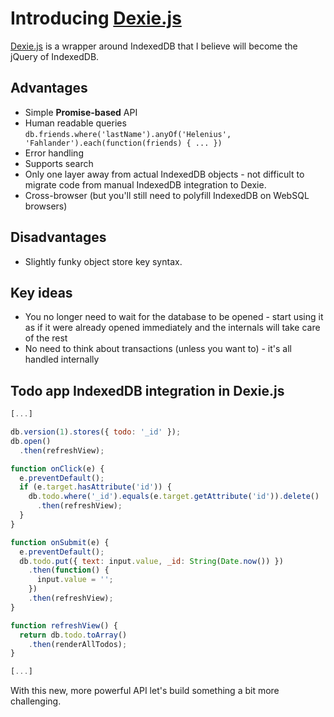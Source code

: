 # Introducing [Dexie.js](https://github.com/dfahlander/Dexie.js)

[Dexie.js](https://github.com/dfahlander/Dexie.js) is a wrapper around IndexedDB that I believe will become the jQuery of IndexedDB.

## Advantages

- Simple **Promise-based** API
- Human readable queries `db.friends.where('lastName').anyOf('Helenius', 'Fahlander').each(function(friends) { ... })`
- Error handling
- Supports search
- Only one layer away from actual IndexedDB objects - not difficult to migrate code from manual IndexedDB integration to Dexie.
- Cross-browser (but you'll still need to polyfill IndexedDB on WebSQL browsers)

## Disadvantages

- Slightly funky object store key syntax.

## Key ideas

- You no longer need to wait for the database to be opened - start using it as if it were already opened immediately and the internals will take care of the rest
- No need to think about transactions (unless you want to) - it's all handled internally

## Todo app IndexedDB integration in Dexie.js

```js
[...]

db.version(1).stores({ todo: '_id' });
db.open()
  .then(refreshView);

function onClick(e) {
  e.preventDefault();
  if (e.target.hasAttribute('id')) {
    db.todo.where('_id').equals(e.target.getAttribute('id')).delete()
      .then(refreshView);
  }
}

function onSubmit(e) {
  e.preventDefault();
  db.todo.put({ text: input.value, _id: String(Date.now()) })
    .then(function() {
      input.value = '';
    })
    .then(refreshView);
}

function refreshView() {
  return db.todo.toArray()
    .then(renderAllTodos);
}

[...]
```

With this new, more powerful API let's build something a bit more challenging.
